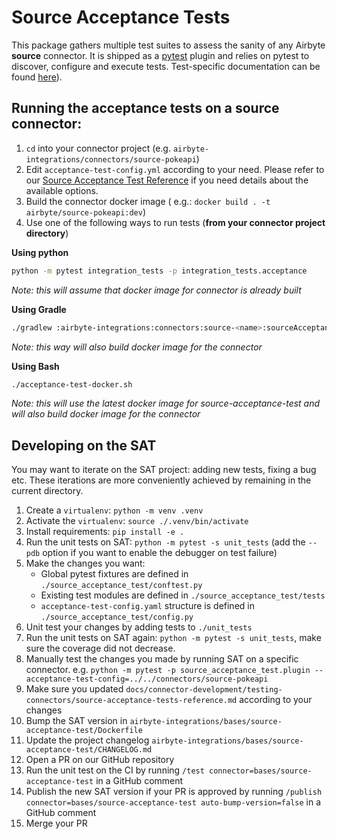 # Source Acceptance Tests
This package gathers multiple test suites to assess the sanity of any Airbyte **source** connector. 
It is shipped as a [pytest](https://docs.pytest.org/en/7.1.x/) plugin and relies on pytest to discover, configure and execute tests.
Test-specific documentation can be found [here](https://docs.airbyte.com/connector-development/testing-connectors/source-acceptance-tests-reference/)).

## Running the acceptance tests on a source connector:
1. `cd` into your connector project (e.g. `airbyte-integrations/connectors/source-pokeapi`) 
2. Edit `acceptance-test-config.yml` according to your need. Please refer to our [Source Acceptance Test Reference](https://docs.airbyte.com/connector-development/testing-connectors/source-acceptance-tests-reference/) if you need details about the available options.
3. Build the connector docker image ( e.g.: `docker build . -t airbyte/source-pokeapi:dev`)
4. Use one of the following ways to run tests (**from your connector project directory**)

**Using python**
```bash
python -m pytest integration_tests -p integration_tests.acceptance
```
_Note: this will assume that docker image for connector is already built_

**Using Gradle**
```bash
./gradlew :airbyte-integrations:connectors:source-<name>:sourceAcceptanceTest
```
_Note: this way will also build docker image for the connector_

**Using Bash**
```bash
./acceptance-test-docker.sh
```
_Note: this will use the latest docker image for source-acceptance-test and will also build docker image for the connector_


## Developing on the SAT 
You may want to iterate on the SAT project: adding new tests, fixing a bug etc.
These iterations are more conveniently achieved by remaining in the current directory.

1. Create a `virtualenv`: `python -m venv .venv`
2. Activate the `virtualenv`: `source ./.venv/bin/activate`
3. Install requirements: `pip install -e .`
4. Run the unit tests on SAT: `python -m pytest -s unit_tests` (add the `--pdb` option if you want to enable the debugger on test failure)
5. Make the changes you want:
    * Global pytest fixtures are defined in `./source_acceptance_test/conftest.py`
    * Existing test modules are defined in `./source_acceptance_test/tests`
    * `acceptance-test-config.yaml` structure is defined in `./source_acceptance_test/config.py`
6. Unit test your changes by adding tests to `./unit_tests`
7. Run the unit tests on SAT again: `python -m pytest -s unit_tests`, make sure the coverage did not decrease.
8. Manually test the changes you made by running SAT on a specific connector. e.g. `python -m pytest -p source_acceptance_test.plugin --acceptance-test-config=../../connectors/source-pokeapi`
9. Make sure you updated `docs/connector-development/testing-connectors/source-acceptance-tests-reference.md` according to your changes
10. Bump the SAT version in `airbyte-integrations/bases/source-acceptance-test/Dockerfile`
11. Update the project changelog `airbyte-integrations/bases/source-acceptance-test/CHANGELOG.md`
12. Open a PR on our GitHub repository
13. Run the unit test on the CI by running `/test connector=bases/source-acceptance-test` in a GitHub comment
14. Publish the new SAT version if your PR is approved by running `/publish connector=bases/source-acceptance-test auto-bump-version=false` in a GitHub comment
15. Merge your PR
